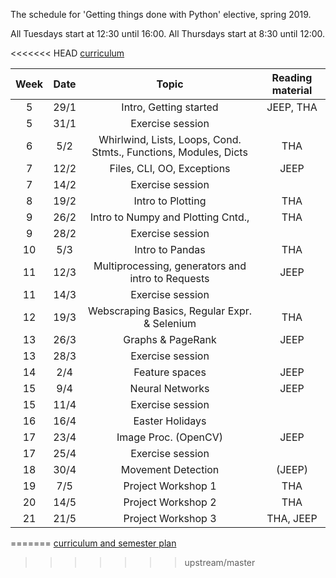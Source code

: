 The schedule for 'Getting things done with Python' elective, spring 2019.

All Tuesdays start at 12:30 until 16:00. All Thursdays start at 8:30 until 12:00.

<<<<<<< HEAD
[curriculum](curriculum.md)

Week  | Date | Topic | Reading material | 
:---: | :----: | :--------------------------------------------------------------------: | :------: |
5 | 29/1 | Intro, Getting started					    |     JEEP, THA     |
5 | 31/1 | Exercise session | | 
6 | 5/2  | Whirlwind, Lists, Loops, Cond. Stmts., Functions, Modules, Dicts |   THA    |
7 | 12/2 | Files, CLI, OO, Exceptions                                       |     JEEP     |
7 | 14/2 | Exercise session |  |  
8 | 19/2 | Intro to Plotting                                                |     THA     |
9 | 26/2 | Intro to Numpy and Plotting Cntd.,                               |     THA     |
9 | 28/2 | Exercise session | | 
10 | 5/3 | Intro to Pandas  					            |	 THA  |
11 | 12/3 | Multiprocessing, generators and intro to Requests               |     JEEP     |
11 | 14/3 | Exercise session | |
12 | 19/3 | Webscraping Basics, Regular Expr. & Selenium                    |     THA     |  
13 | 26/3 | Graphs & PageRank 						    |     JEEP     |     
13 | 28/3 | Exercise session | |
14 | 2/4  | Feature spaces                                                  |    JEEP      |
15 | 9/4  | Neural Networks                                                 |     JEEP     |
15 | 11/4 | Exercise session | |
16 | 16/4 | Easter Holidays  | |
17 | 23/4 | Image Proc. (OpenCV)                                            |     JEEP     |
17 | 25/4 | Exercise session |  |
18 | 30/4 | Movement Detection                                              |     (JEEP)     | 
19 | 7/5  | Project Workshop 1                                              |     THA     |
20 | 14/5 | Project Workshop 2                                              |     THA     |
21 | 21/5 |  Project Workshop 3                                             |      THA, JEEP    |
=======
[curriculum and semester plan](https://github.com/datsoftlyngby/dat4sem2019spring-python/tree/master/docs)
>>>>>>> upstream/master
